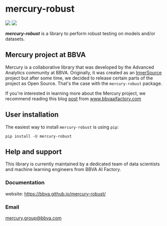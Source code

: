 # mercury-robust

[![](https://github.com/BBVA/mercury-robust/actions/workflows/test.yml/badge.svg)](https://github.com/BBVA/mercury-robust)
![](https://img.shields.io/badge/latest-0.0.1-blue)

***mercury-robust*** is a library to perform robust testing on models and/or datasets.

## Mercury project at BBVA

Mercury is a collaborative library that was developed by the Advanced Analytics community at BBVA. Originally, it was created as an [InnerSource](https://en.wikipedia.org/wiki/Inner_source) project but after some time, we decided to release certain parts of the project as Open Source.
That's the case with the `mercury-robust` package. 

If you're interested in learning more about the Mercury project, we recommend reading this blog [post](https://www.bbvaaifactory.com/mercury-acelerando-la-reutilizacion-en-ciencia-de-datos-dentro-de-bbva/) from www.bbvaaifactory.com

## User installation

The easiest way to install `mercury-robust` is using ``pip``:

    pip install -U mercury-robust

## Help and support 

This library is currently maintained by a dedicated team of data scientists and machine learning engineers from BBVA AI Factory. 

### Documentation
website: https://bbva.github.io/mercury-robust/

### Email 
mercury.group@bbva.com
